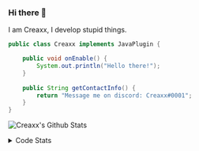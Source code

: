 ### Hi there 👋

I am Creaxx, I develop stupid things. 

```java
public class Creaxx implements JavaPlugin {

    public void onEnable() {
        System.out.println("Hello there!");
    }
    
    public String getContactInfo() {
        return "Message me on discord: Creaxx#0001";
    }
}
```

![Creaxx's Github Stats](https://github-readme-stats.vercel.app/api?username=CreaxxOG&show_icons=true&theme=dark&count_private=true)

<details>
  <summary>Code Stats</summary>

<!--START_SECTION:waka-->
![Code Time](http://img.shields.io/badge/Code%20Time-1%2C087%20hrs%2044%20mins-blue)

![Lines of code](https://img.shields.io/badge/From%20Hello%20World%20I%27ve%20Written-169%20lines%20of%20code-blue)

**🐱 My GitHub Data** 

> 🏆 167 Contributions in the Year 2023
 > 
> 📦 66.2 kB Used in GitHub's Storage 
 > 
> 🚫 Not Opted to Hire
 > 
> 📜 4 Public Repositories 
 > 
> 🔑 2 Private Repositories  
 > 
**I'm an Early 🐤** 

```text
🌞 Morning    53 commits     █░░░░░░░░░░░░░░░░░░░░░░░░   5.92% 
🌆 Daytime    455 commits    ████████████░░░░░░░░░░░░░   50.84% 
🌃 Evening    367 commits    ██████████░░░░░░░░░░░░░░░   41.01% 
🌙 Night      20 commits     ░░░░░░░░░░░░░░░░░░░░░░░░░   2.23%

```
📅 **I'm Most Productive on Saturday** 

```text
Monday       86 commits     ██░░░░░░░░░░░░░░░░░░░░░░░   9.61% 
Tuesday      108 commits    ███░░░░░░░░░░░░░░░░░░░░░░   12.07% 
Wednesday    87 commits     ██░░░░░░░░░░░░░░░░░░░░░░░   9.72% 
Thursday     130 commits    ███░░░░░░░░░░░░░░░░░░░░░░   14.53% 
Friday       107 commits    ███░░░░░░░░░░░░░░░░░░░░░░   11.96% 
Saturday     257 commits    ███████░░░░░░░░░░░░░░░░░░   28.72% 
Sunday       120 commits    ███░░░░░░░░░░░░░░░░░░░░░░   13.41%

```


📊 **This Week I Spent My Time On** 

```text
💬 Programming Languages: 
Java                     8 hrs 19 mins       ██████████████████████░░░   89.49% 
Kotlin                   43 mins             ██░░░░░░░░░░░░░░░░░░░░░░░   7.8% 
YAML                     8 mins              ░░░░░░░░░░░░░░░░░░░░░░░░░   1.5% 
XML                      4 mins              ░░░░░░░░░░░░░░░░░░░░░░░░░   0.81% 
GitIgnore file           0 secs              ░░░░░░░░░░░░░░░░░░░░░░░░░   0.17%

🔥 Editors: 
IntelliJ                 9 hrs 18 mins       █████████████████████████   100.0%

```

**I Mostly Code in Java** 

```text
Java                     13 repos            ████████████████░░░░░░░░░   65.0% 
Kotlin                   6 repos             ███████░░░░░░░░░░░░░░░░░░   30.0% 
EJS                      1 repo              █░░░░░░░░░░░░░░░░░░░░░░░░   5.0%

```



 Last Updated on 15/01/2023 06:24:36 UTC
<!--END_SECTION:waka-->
</details>
